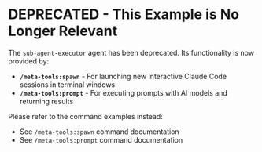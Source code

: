 # DEPRECATED - This Example is No Longer Relevant

The `sub-agent-executor` agent has been deprecated. Its functionality is now provided by:

- **`/meta-tools:spawn`** - For launching new interactive Claude Code sessions in terminal windows
- **`/meta-tools:prompt`** - For executing prompts with AI models and returning results

Please refer to the command examples instead:
- See `/meta-tools:spawn` command documentation
- See `/meta-tools:prompt` command documentation
